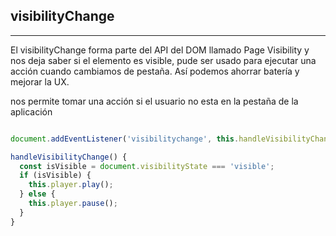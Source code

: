 ## visibilityChange 
***

El visibilityChange forma parte del API del DOM llamado Page Visibility y nos deja saber si el elemento es visible, pude ser usado para ejecutar una acción cuando cambiamos de pestaña. Así podemos ahorrar batería y mejorar la UX.

nos permite tomar una acción si el usuario no esta en la pestaña de la aplicación


```javascript

document.addEventListener('visibilitychange', this.handleVisibilityChange);

handleVisibilityChange() {
  const isVisible = document.visibilityState === 'visible';
  if (isVisible) {
    this.player.play();
  } else {
    this.player.pause();
  }
}

```